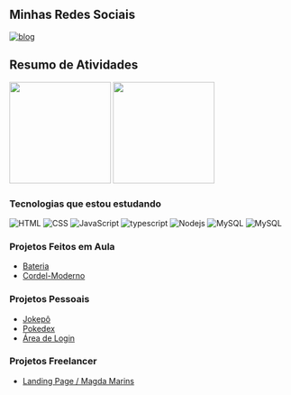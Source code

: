 ## Minhas Redes Sociais
[![blog](https://img.shields.io/badge/LinkedIn-0077B5?style=for-the-badge&logo=linkedin&logoColor=white)](https://www.linkedin.com/in/luan-alves-tanikawa-14b718245/)

## Resumo de Atividades
<div>
    <img height = "180em" src = "https://github-readme-stats.vercel.app/api?username=luanTanikawa&show_icons=true&theme=tokyonight">
    <img height = "180em" src = "https://github-readme-stats.vercel.app/api/top-langs/?username=luanTanikawa&layout=compact&theme=tokyonight">
</div>

### Tecnologias que estou estudando
<div>
    <img alt = "HTML" src = "https://img.shields.io/badge/HTML5-E34F26?style=for-the-badge&logo=html5&logoColor=white">
    <img alt = "CSS" src = "https://img.shields.io/badge/CSS3-1572B6?style=for-the-badge&logo=css3&logoColor=white">
    <img alt = "JavaScript" src = "https://img.shields.io/badge/JavaScript-F7DF1E?style=for-the-badge&logo=javascript&logoColor=black">
    <img alt = "typescript" src = "https://img.shields.io/badge/TypeScript-007ACC?style=for-the-badge&logo=typescript&logoColor=white">
    <img alt = "Nodejs" src = "https://img.shields.io/badge/Node.js-43853D?style=for-the-badge&logo=node.js&logoColor=white">
    <img alt = "MySQL" src = "https://img.shields.io/badge/MySQL-00000F?style=for-the-badge&logo=mysql&logoColor=white">
    <img alt = "MySQL" src = "https://img.shields.io/badge/React-20232A?style=for-the-badge&logo=react&logoColor=61DAFB">
</div>

### Projetos Feitos em Aula

- <a href="https://luantanikawa.github.io/Bateria/" target="_blanck">Bateria</a>
- <a href="https://luantanikawa.github.io/Projeto-Cordel/" target="_blanck">Cordel-Moderno</a>

### Projetos Pessoais

- <a href="https://luantanikawa.github.io/Jokenpo/" target="_blanck">Jokepô</a>
- <a href="https://luantanikawa.github.io/Pokedex/" target="_blanck">Pokedex</a>
- <a href="https://luantanikawa.github.io/Area-de-Login/" target="_blanck">Área de Login</a>

### Projetos Freelancer

- <a href="https://magdamarins.com.br/" target="_blanck">Landing Page / Magda Marins</a>





